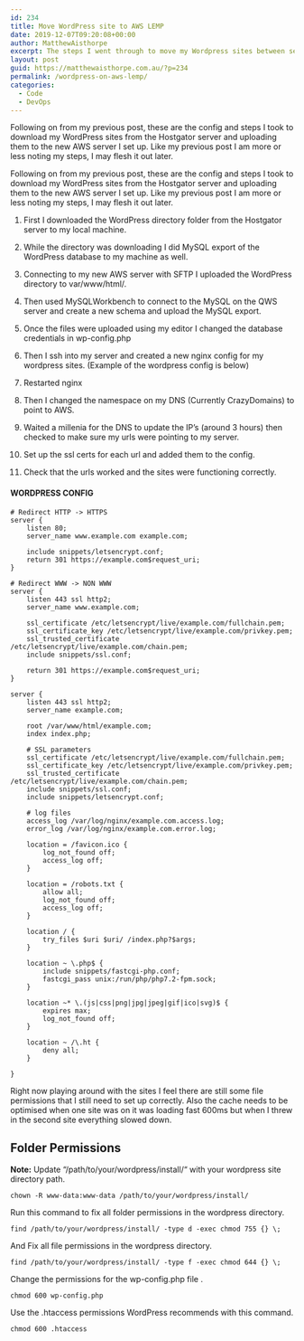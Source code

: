 ```yaml
---
id: 234
title: Move WordPress site to AWS LEMP
date: 2019-12-07T09:20:08+00:00
author: MatthewAisthorpe
excerpt: The steps I went through to move my Wordpress sites between servers.
layout: post
guid: https://matthewaisthorpe.com.au/?p=234
permalink: /wordpress-on-aws-lemp/
categories:
  - Code
  - DevOps
---
```

Following on from my previous post, these are the config and steps I took to download my WordPress sites from the Hostgator server and uploading them to the new AWS server I set up. Like my previous post I am more or less noting my steps, I may flesh it out later.

Following on from my previous post, these are the config and steps I took to download my WordPress sites from the Hostgator server and uploading them to the new AWS server I set up. Like my previous post I am more or less noting my steps, I may flesh it out later.

  1. First I downloaded the WordPress directory folder from the Hostgator server to my local machine.

  2. While the directory was downloading I did MySQL export of the WordPress database to my machine as well.

  3. Connecting to my new AWS server with SFTP I uploaded the WordPress directory to var/www/html/.

  4. Then used MySQLWorkbench to connect to the MySQL on the QWS server and create a new schema and upload the MySQL export.

  5. Once the files were uploaded using my editor I changed the database credentials in wp-config.php

  6. Then I ssh into my server and created a new nginx config for my wordpress sites. (Example of the wordpress config is below)

  7. Restarted nginx

  8. Then I changed the namespace on my DNS (Currently CrazyDomains) to point to AWS.

  9. Waited a millenia for the DNS to update the IP’s (around 3 hours) then checked to make sure my urls were pointing to my server.

 10. Set up the ssl certs for each url and added them to the config.
 11. Check that the urls worked and the sites were functioning correctly.

#### WORDPRESS CONFIG

<pre class="wp-block-code"><code># Redirect HTTP -&gt; HTTPS
server {
    listen 80;
    server_name www.example.com example.com;

    include snippets/letsencrypt.conf;
    return 301 https://example.com$request_uri;
}

# Redirect WWW -&gt; NON WWW
server {
    listen 443 ssl http2;
    server_name www.example.com;

    ssl_certificate /etc/letsencrypt/live/example.com/fullchain.pem;
    ssl_certificate_key /etc/letsencrypt/live/example.com/privkey.pem;
    ssl_trusted_certificate /etc/letsencrypt/live/example.com/chain.pem;
    include snippets/ssl.conf;

    return 301 https://example.com$request_uri;
}

server {
    listen 443 ssl http2;
    server_name example.com;

    root /var/www/html/example.com;
    index index.php;

    # SSL parameters
    ssl_certificate /etc/letsencrypt/live/example.com/fullchain.pem;
    ssl_certificate_key /etc/letsencrypt/live/example.com/privkey.pem;
    ssl_trusted_certificate /etc/letsencrypt/live/example.com/chain.pem;
    include snippets/ssl.conf;
    include snippets/letsencrypt.conf;

    # log files
    access_log /var/log/nginx/example.com.access.log;
    error_log /var/log/nginx/example.com.error.log;

    location = /favicon.ico {
        log_not_found off;
        access_log off;
    }

    location = /robots.txt {
        allow all;
        log_not_found off;
        access_log off;
    }

    location / {
        try_files $uri $uri/ /index.php?$args;
    }

    location ~ \.php$ {
        include snippets/fastcgi-php.conf;
        fastcgi_pass unix:/run/php/php7.2-fpm.sock;
    }

    location ~* \.(js|css|png|jpg|jpeg|gif|ico|svg)$ {
        expires max;
        log_not_found off;
    }

    location ~ /\.ht {
        deny all;
    }

}</code></pre>

Right now playing around with the sites I feel there are still some file permissions that I still need to set up correctly. Also the cache needs to be optimised when one site was on it was loading fast 600ms but when I threw in the second site everything slowed down.

## Folder Permissions

**Note:** Update “/path/to/your/wordpress/install/“ with your wordpress site directory path. 

<pre class="wp-block-code"><code>chown -R www-data:www-data /path/to/your/wordpress/install/</code></pre>

Run this command to fix all folder permissions in the wordpress directory.

<pre class="wp-block-code"><code>find /path/to/your/wordpress/install/ -type d -exec chmod 755 {} \;</code></pre>

And Fix all file permissions in the wordpress directory.

<pre class="wp-block-code"><code>find /path/to/your/wordpress/install/ -type f -exec chmod 644 {} \; </code></pre>

Change the permissions for the wp-config.php file .

<pre class="wp-block-code"><code>chmod 600 wp-config.php</code></pre>

Use the .htaccess permissions WordPress recommends with this command.

<pre class="wp-block-code"><code>chmod 600 .htaccess</code></pre>
